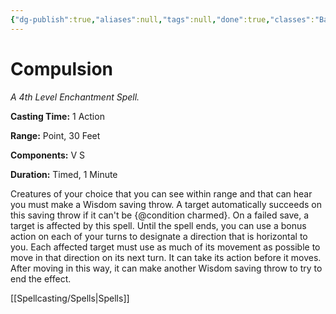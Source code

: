 ```yaml
---
{"dg-publish":true,"aliases":null,"tags":null,"done":true,"classes":"Bard,","spellLevel":4,"school":"Enchantment","source":"PHB","permalink":"/spells/compulsion/","dgHomeLink":false,"dgPassFrontmatter":true}
---
```


# Compulsion
*A 4th Level Enchantment Spell.*

**Casting Time:** 1 Action

**Range:** Point, 30 Feet

**Components:** V S 

**Duration:** Timed, 1 Minute

Creatures of your choice that you can see within range and that can hear you must make a Wisdom saving throw. A target automatically succeeds on this saving throw if it can't be {@condition charmed}. On a failed save, a target is affected by this spell. Until the spell ends, you can use a bonus action on each of your turns to designate a direction that is horizontal to you. Each affected target must use as much of its movement as possible to move in that direction on its next turn. It can take its action before it moves. After moving in this way, it can make another Wisdom saving throw to try to end the effect.

[[Spellcasting/Spells|Spells]]